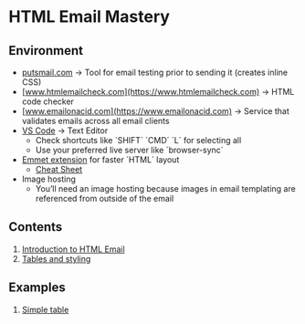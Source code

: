 # HTML Email Mastery

## Environment

-   [putsmail.com](https://putsmail.com) -> Tool for email testing prior to sending it (creates inline CSS)
-   [www.htmlemailcheck.com](https://www.htmlemailcheck.com) -> HTML code checker
-   [www.emailonacid.com](https://www.emailonacid.com) -> Service that validates emails across all email clients
-   [VS Code](https://code.visualstudio.com) -> Text Editor
    -   Check shortcuts like ´SHIFT´ ´CMD´ ´L´ for selecting all
    -   Use your preferred live server like ´browser-sync´
-   [Emmet extension](https://code.visualstudio.com/docs/editor/emmet) for faster ´HTML´ layout
    -   [Cheat Sheet](https://docs.emmet.io/cheat-sheet/)
-   Image hosting
    -   You’ll need an image hosting because images in email templating are referenced from outside of the email

## Contents

1. [Introduction to HTML Email](./contents/intro.md)
2. [Tables and styling](./contents/tables-styling.md)

## Examples

1. [Simple table](./examples/01-simple-table/index.html)
